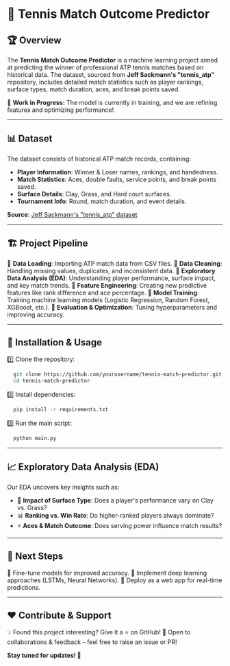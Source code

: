 # 🎾 Tennis Match Outcome Predictor

## 🏆 Overview
The **Tennis Match Outcome Predictor** is a machine learning project aimed at predicting the winner of professional ATP tennis matches based on historical data. The dataset, sourced from **Jeff Sackmann's "tennis_atp"** repository, includes detailed match statistics such as player rankings, surface types, match duration, aces, and break points saved.

🚧 **Work in Progress:** The model is currently in training, and we are refining features and optimizing performance!

---

## 📊 Dataset
The dataset consists of historical ATP match records, containing:
- **Player Information**: Winner & Loser names, rankings, and handedness.
- **Match Statistics**: Aces, double faults, service points, and break points saved.
- **Surface Details**: Clay, Grass, and Hard court surfaces.
- **Tournament Info**: Round, match duration, and event details.

**Source**: [Jeff Sackmann's "tennis_atp" dataset](https://github.com/JeffSackmann/tennis_atp)

---

## 🏗️ Project Pipeline
🔹 **Data Loading**: Importing ATP match data from CSV files.
🔹 **Data Cleaning**: Handling missing values, duplicates, and inconsistent data.
🔹 **Exploratory Data Analysis (EDA)**: Understanding player performance, surface impact, and key match trends.
🔹 **Feature Engineering**: Creating new predictive features like rank difference and ace percentage.
🔹 **Model Training**: Training machine learning models (Logistic Regression, Random Forest, XGBoost, etc.).
🔹 **Evaluation & Optimization**: Tuning hyperparameters and improving accuracy.

---

## 🚀 Installation & Usage
1️⃣ Clone the repository:
```bash
  git clone https://github.com/yourusername/tennis-match-predictor.git
  cd tennis-match-predictor
```
2️⃣ Install dependencies:
```bash
  pip install -r requirements.txt
```
3️⃣ Run the main script:
```bash
  python main.py
```

---

## 📈 Exploratory Data Analysis (EDA)
Our EDA uncovers key insights such as:
- 🎾 **Impact of Surface Type**: Does a player's performance vary on Clay vs. Grass?
- 📊 **Ranking vs. Win Rate**: Do higher-ranked players always dominate?
- ⚡ **Aces & Match Outcome**: Does serving power influence match results?

---

## 🔮 Next Steps
🔹 Fine-tune models for improved accuracy.
🔹 Implement deep learning approaches (LSTMs, Neural Networks).
🔹 Deploy as a web app for real-time predictions.

---

## ❤️ Contribute & Support
💡 Found this project interesting? Give it a ⭐ on GitHub!
📩 Open to collaborations & feedback – feel free to raise an issue or PR!

**Stay tuned for updates! 🚀**

